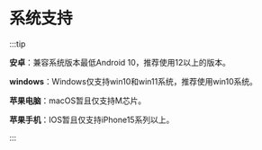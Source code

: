 <!-- 显示下载 -->
<!-- <script setup>
import DownloadPage from '/components/Downloadpage.vue'
</script> -->

<!-- 只显示下载卡片部分 -->
<!-- <DownloadPage
  lang="zh"
  :showTitle="false"
  :showTips="false"
  :showUpdateTime="false"
  :onlyCards="true"
/> -->

# 系统支持

:::tip

**安卓**：兼容系统版本最低Android 10，推荐使用12以上的版本。

**windows**：Windows仅支持win10和win11系统，推荐使用win10系统。

**苹果电脑**：macOS暂且仅支持M芯片。

**苹果手机**：IOS暂且仅支持iPhone15系列以上。

:::
